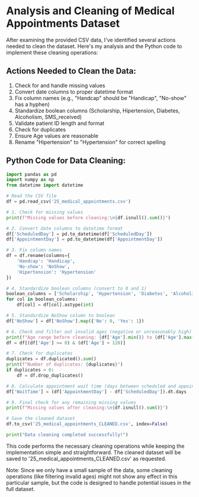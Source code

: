 # Analysis and Cleaning of Medical Appointments Dataset

After examining the provided CSV data, I've identified several actions needed to clean the dataset. Here's my analysis and the Python code to implement these cleaning operations:

## Actions Needed to Clean the Data:

1. Check for and handle missing values
2. Convert date columns to proper datetime format
3. Fix column names (e.g., "Handcap" should be "Handicap", "No-show" has a hyphen)
4. Standardize boolean columns (Scholarship, Hipertension, Diabetes, Alcoholism, SMS_received)
5. Validate patient ID length and format
6. Check for duplicates
7. Ensure Age values are reasonable
8. Rename "Hipertension" to "Hypertension" for correct spelling

## Python Code for Data Cleaning:

```python
import pandas as pd
import numpy as np
from datetime import datetime

# Read the CSV file
df = pd.read_csv('25_medical_appointments.csv')

# 1. Check for missing values
print(f"Missing values before cleaning:\n{df.isnull().sum()}")

# 2. Convert date columns to datetime format
df['ScheduledDay'] = pd.to_datetime(df['ScheduledDay'])
df['AppointmentDay'] = pd.to_datetime(df['AppointmentDay'])

# 3. Fix column names
df = df.rename(columns={
    'Handcap': 'Handicap',
    'No-show': 'NoShow',
    'Hipertension': 'Hypertension'
})

# 4. Standardize boolean columns (convert to 0 and 1)
boolean_columns = ['Scholarship', 'Hypertension', 'Diabetes', 'Alcoholism', 'SMS_received', 'Handicap']
for col in boolean_columns:
    df[col] = df[col].astype(int)

# 5. Standardize NoShow column to boolean
df['NoShow'] = df['NoShow'].map({'No': 0, 'Yes': 1})

# 6. Check and filter out invalid ages (negative or unreasonably high)
print(f"Age range before cleaning: {df['Age'].min()} to {df['Age'].max()}")
df = df[(df['Age'] >= 0) & (df['Age'] < 120)]

# 7. Check for duplicates
duplicates = df.duplicated().sum()
print(f"Number of duplicates: {duplicates}")
if duplicates > 0:
    df = df.drop_duplicates()

# 8. Calculate appointment wait time (days between scheduled and appointment)
df['WaitTime'] = (df['AppointmentDay'] - df['ScheduledDay']).dt.days

# 9. Final check for any remaining missing values
print(f"Missing values after cleaning:\n{df.isnull().sum()}")

# Save the cleaned dataset
df.to_csv('25_medical_appointments_CLEANED.csv', index=False)

print("Data cleaning completed successfully!")
```

This code performs the necessary cleaning operations while keeping the implementation simple and straightforward. The cleaned dataset will be saved to '25_medical_appointments_CLEANED.csv' as requested.

Note: Since we only have a small sample of the data, some cleaning operations (like filtering invalid ages) might not show any effect in this particular sample, but the code is designed to handle potential issues in the full dataset.
